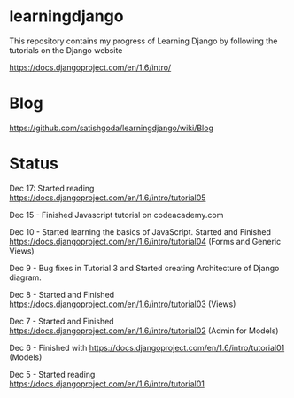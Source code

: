 # learningdjango

This repository contains my progress of Learning Django by following the tutorials on the Django website

https://docs.djangoproject.com/en/1.6/intro/

# Blog 

https://github.com/satishgoda/learningdjango/wiki/Blog

# Status

Dec 17: Started reading https://docs.djangoproject.com/en/1.6/intro/tutorial05

Dec 15 - Finished Javascript tutorial on codeacademy.com

Dec 10 - Started learning the basics of JavaScript. Started and Finished https://docs.djangoproject.com/en/1.6/intro/tutorial04 (Forms and Generic Views)

Dec 9 - Bug fixes in Tutorial 3 and Started creating Architecture of Django diagram.

Dec 8 - Started and Finished https://docs.djangoproject.com/en/1.6/intro/tutorial03 (Views)

Dec 7 - Started and Finished https://docs.djangoproject.com/en/1.6/intro/tutorial02 (Admin for Models)

Dec 6 - Finished with https://docs.djangoproject.com/en/1.6/intro/tutorial01 (Models)

Dec 5 - Started reading https://docs.djangoproject.com/en/1.6/intro/tutorial01
